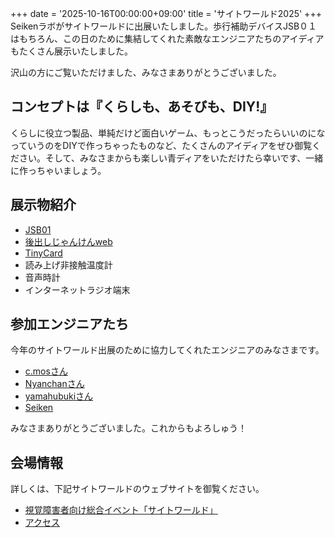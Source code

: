 +++
date = '2025-10-16T00:00:00+09:00'
title = 'サイトワールド2025'
+++
Seikenラボがサイトワールドに出展いたしました。歩行補助デバイスJSB０１はもちろん、この日のために集結してくれた素敵なエンジニアたちのアイディアもたくさん展示いたしました。

沢山の方にご覧いただけました、みなさまありがとうございました。

## コンセプトは『くらしも、あそびも、DIY!』

くらしに役立つ製品、単純だけど面白いゲーム、もっとこうだったらいいのになっていうのをDIYで作っちゃったものなど、たくさんのアイディアをぜひ御覧ください。そして、みなさまからも楽しい青ディアをいただけたら幸いです、一緒に作っちゃいましょう。

## 展示物紹介

- [JSB01](/products/jsb01)
- [後出しじゃんけんweb](https://nyanchangames.com/softs/atj-web/game/)
- [TinyCard](https://github.com/seiken-dev/TinyCard)
- 読み上げ非接触温度計
- 音声時計
- インターネットラジオ端末

## 参加エンジニアたち

今年のサイトワールド出展のために協力してくれたエンジニアのみなさまです。

- [c.mosさん](https://vcraft.jp/)
- [Nyanchanさん](https://yncat.net/)
- [yamahubukiさん](https://twitter.com/yamahubuki)
- [Seiken](https://www.rd01.net/)

みなさまありがとうございました。これからもよろしゅう！

## 会場情報

詳しくは、下記サイトワールドのウェブサイトを御覧ください。

- [視覚障害者向け総合イベント「サイトワールド」](https://www.sight-world.com/)
- [アクセス](https://www.sight-world.com/access)
